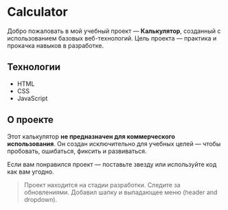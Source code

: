 # Calculator

Добро пожаловать в мой учебный проект — **Калькулятор**, созданный с использованием базовых веб-технологий.
Цель проекта — практика и прокачка навыков в разработке.

## Технологии

- HTML
- CSS
- JavaScript

## О проекте 

Этот калькулятор **не предназначен для коммерческого использования**.
Он создан исключительно для учебных целей — чтобы пробовать, ошибаться, фиксить и развиваться.

Если вам понравился проект — поставьте звезду или используйте код как вам угодно.

> Проект находится на стадии разработки. Следите за обновлениями. 
> Добавил шапку и выпадающее меню (header and dropdown).

